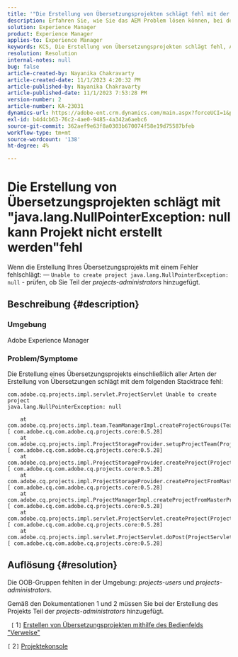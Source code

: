 ```yaml
---
title: '"Die Erstellung von Übersetzungsprojekten schlägt fehl mit der Fehlermeldung "Das Projekt kann nicht java.lang.NullPointerException: null erstellt werden".'
description: Erfahren Sie, wie Sie das AEM Problem lösen können, bei dem die Erstellung von Übersetzungsprojekten fehlschlägt. OOB-Gruppen wurden als fehlend gefunden.
solution: Experience Manager
product: Experience Manager
applies-to: Experience Manager
keywords: KCS, Die Erstellung von Übersetzungsprojekten schlägt fehl, AEM, Projekt kann nicht erstellt werden, java.lang.NullPointerException
resolution: Resolution
internal-notes: null
bug: false
article-created-by: Nayanika Chakravarty
article-created-date: 11/1/2023 4:20:32 PM
article-published-by: Nayanika Chakravarty
article-published-date: 11/1/2023 7:53:28 PM
version-number: 2
article-number: KA-23031
dynamics-url: https://adobe-ent.crm.dynamics.com/main.aspx?forceUCI=1&pagetype=entityrecord&etn=knowledgearticle&id=8d39a28e-d278-ee11-8179-6045bd0065f9
exl-id: b4d4cb63-76c2-4ae0-9485-4a342a6aebc6
source-git-commit: 362aef9e63f8a0303b670074f58e19d75587bfeb
workflow-type: tm+mt
source-wordcount: '138'
ht-degree: 4%

---
```


# Die Erstellung von Übersetzungsprojekten schlägt mit &quot;java.lang.NullPointerException: null kann Projekt nicht erstellt werden&quot;fehl


Wenn die Erstellung Ihres Übersetzungsprojekts mit einem Fehler fehlschlägt: — `Unable to create project java.lang.NullPointerException: null` - prüfen, ob Sie Teil der *projects-administrators* hinzugefügt.

## Beschreibung {#description}


### Umgebung

Adobe Experience Manager

### Problem/Symptome

Die Erstellung eines Übersetzungsprojekts einschließlich aller Arten der Erstellung von Übersetzungen schlägt mit dem folgenden Stacktrace fehl:


```
com.adobe.cq.projects.impl.servlet.ProjectServlet Unable to create project
java.lang.NullPointerException: null

    at com.adobe.cq.projects.impl.team.TeamManagerImpl.createProjectGroups(TeamManagerImpl.java:346) [ com.adobe.cq.com.adobe.cq.projects.core:0.5.28] 
    at com.adobe.cq.projects.impl.ProjectStorageProvider.setupProjectTeam(ProjectStorageProvider.java:691) [ com.adobe.cq.com.adobe.cq.projects.core:0.5.28] 
    at com.adobe.cq.projects.impl.ProjectStorageProvider.createProject(ProjectStorageProvider.java:636) [ com.adobe.cq.com.adobe.cq.projects.core:0.5.28] 
    at com.adobe.cq.projects.impl.ProjectStorageProvider.createProjectFromMasterProject(ProjectStorageProvider.java:514) [ com.adobe.cq.com.adobe.cq.projects.core:0.5.28] 
    at com.adobe.cq.projects.impl.ProjectManagerImpl.createProjectFromMasterProject(ProjectManagerImpl.java:92) [ com.adobe.cq.com.adobe.cq.projects.core:0.5.28] 
    at com.adobe.cq.projects.impl.servlet.ProjectServlet.createProject(ProjectServlet.java:297) [ com.adobe.cq.com.adobe.cq.projects.core:0.5.28] 
    at com.adobe.cq.projects.impl.servlet.ProjectServlet.doPost(ProjectServlet.java:196) [ com.adobe.cq.com.adobe.cq.projects.core:0.5.28]
```



## Auflösung {#resolution}


Die OOB-Gruppen fehlten in der Umgebung: *projects-users* und *projects-administrators*.

Gemäß den Dokumentationen 1 und 2 müssen Sie bei der Erstellung des Projekts Teil der *projects-administrators* hinzugefügt.

&#x200B; &#x200B; &#x200B;`[` 1`]`  [Erstellen von Übersetzungsprojekten mithilfe des Bedienfelds &quot;Verweise&quot;](https://experienceleague.adobe.com/docs/experience-manager-65/administering/introduction/tc-manage.html?lang=en#creating-translation-projects-using-the-references-panel)

`[` 2`]`  [Projektekonsole](https://experienceleague.adobe.com/docs/experience-manager-65/authoring/projects/projects.html?lang=en#projects-console)
